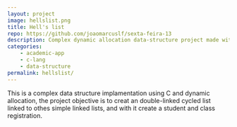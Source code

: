 ```yaml
---
layout: project
image: hellslist.png
title: Hell's list
repo: https://github.com/joaomarcuslf/sexta-feira-13
description: Complex dynamic allocation data-structure project made with C
categories:
    - academic-app
    - c-lang
    - data-structure
permalink: hellslist/
---
```


This is a complex data structure implamentation using C and dynamic allocation, the project objective is to creat an double-linked cycled list linked to othes simple linked lists, and with it create a student and class registration.
